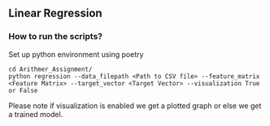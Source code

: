 ## Linear Regression

### How to run the scripts?

Set up python environment using poetry

```
cd Arithmer_Assignment/
python regression --data_filepath <Path to CSV file> --feature_matrix <Feature Matrix> --target_vector <Target Vector> --visualization True or False
```

Please note if visualization is enabled we get a plotted graph or else we get a trained model.
